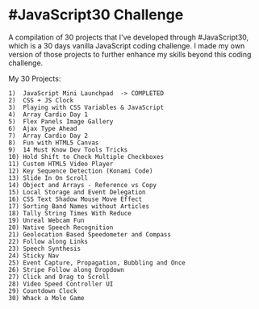 # #JavaScript30 Challenge

A compilation of 30 projects that I've developed through #JavaScript30, which is a 30 days vanilla JavaScript coding challenge. I made my own version of those projects to further enhance my skills beyond this coding challenge.

My 30 Projects:

	1)  JavaScript Mini Launchpad  -> COMPLETED
	2)  CSS + JS Clock 
	3)  Playing with CSS Variables & JavaScript
	4)  Array Cardio Day 1
	5)  Flex Panels Image Gallery
	6)  Ajax Type Ahead
	7)  Array Cardio Day 2
	8)  Fun with HTML5 Canvas
	9)  14 Must Know Dev Tools Tricks
	10) Hold Shift to Check Multiple Checkboxes
	11) Custom HTML5 Video Player
	12) Key Sequence Detection (Konami Code)
	13) Slide In On Scroll
	14) Object and Arrays - Reference vs Copy
	15) Local Storage and Event Delegation
	16) CSS Text Shadow Mouse Move Effect
	17) Sorting Band Names without Articles
	18) Tally String Times With Reduce
	19) Unreal Webcam Fun
	20) Native Speech Recognition
	21) Geolocation Based Speedometer and Compass
	22) Follow along Links
	23) Speech Synthesis
	24) Sticky Nav
	25) Event Capture, Propagation, Bubbling and Once
	26) Stripe Follow along Dropdown
	27) Click and Drag to Scroll
	28) Video Speed Controller UI
	29) Countdown Clock
	30) Whack a Mole Game 
